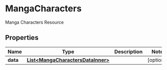 

# MangaCharacters

Manga Characters Resource

## Properties

| Name | Type | Description | Notes |
|------------ | ------------- | ------------- | -------------|
|**data** | [**List&lt;MangaCharactersDataInner&gt;**](MangaCharactersDataInner.md) |  |  [optional] |



